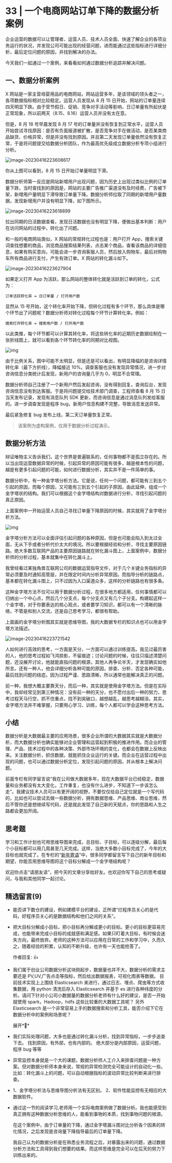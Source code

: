# 33 | 一个电商网站订单下降的数据分析案例

企业运营的数据可以让管理者、运营人员、技术人员全面、快速了解企业的各项业务运行的状况，并发现公司可能出现的经营问题，进而能通过这些指标进行详细分析，最后定位问题的原因，并找到解决的办法。

今天我们一起通过一个案例，来看看如何通过数据分析追踪并解决问题。

## 一、数据分析案例

X 网站是一家主营母婴用品的电商网站，网站运营多年，是该领域的领头者之一，各项数据指标相对比较稳定。运营人员发现从 8 月 15 日开始，网站的订单量连续四天明显下跌。由于受节假日、促销、竞争对手活动等影响，日订单量有所起伏是正常现象，所以前两天（8.15、8.16）运营人员并没有太在意。

但是，8 月 18 号早晨发现 8 月 17 号的订单量并没有恢复到正常水平，运营人员开始尝试寻找原因：是否有负面报道被扩散，是否竞争对手在做活动，是否某类商品缺货、价格异常，但是并没有找到原因。并且第二天发现订单量依然没有恢复正常，于是将问题提交给数据分析团队，作为最高优先级成立数据分析专项小组进行分析。

![image-20230416223608617](33_%E4%B8%80%E4%B8%AA%E7%94%B5%E5%95%86%E7%BD%91%E7%AB%99%E8%AE%A2%E5%8D%95%E4%B8%8B%E9%99%8D%E7%9A%84%E6%95%B0%E6%8D%AE%E5%88%86%E6%9E%90%E6%A1%88%E4%BE%8B.resource/image-20230416223608617.png)

你从上图可以看到，8 月 15 日开始订单量明显下滑。

数据分析师第一反应是网站新增用户出现问题，因为历史上出现过类似比例的订单量下跌，当时查找到的原因是，网站的主要广告推广渠道没有及时续费，广告被下架，新增用户量明显下滑导致订单量下降。数据分析师拉取了同期的新增用户量数据，发现新增用户并没有明显下降，如下图所示。

![image-20230416223618899](33_%E4%B8%80%E4%B8%AA%E7%94%B5%E5%95%86%E7%BD%91%E7%AB%99%E8%AE%A2%E5%8D%95%E4%B8%8B%E9%99%8D%E7%9A%84%E6%95%B0%E6%8D%AE%E5%88%86%E6%9E%90%E6%A1%88%E4%BE%8B.resource/image-20230416223618899.png)

拉出同期的日活数据查看，发现日活数据也没有明显下降，便做出基本判断：用户在访问网站的过程中，转化出了问题。

和一般的电商网站类似，X 网站的常规转化过程也是：用户打开 App，搜索关键词查找想要的商品，浏览商品搜索结果列表，点击某个商品，查看该商品的详细信息，如果有购买意向，可能会进一步咨询客服人员，然后放入购物车，最后对购物车所有商品进行支付，产生有效订单。X 网站的转化漏斗如下。

![image-20230416223627904](33_%E4%B8%80%E4%B8%AA%E7%94%B5%E5%95%86%E7%BD%91%E7%AB%99%E8%AE%A2%E5%8D%95%E4%B8%8B%E9%99%8D%E7%9A%84%E6%95%B0%E6%8D%AE%E5%88%86%E6%9E%90%E6%A1%88%E4%BE%8B.resource/image-20230416223627904.png)

如果定义打开 App 为活跃，那么网站的整体转化就是活跃到订单的转化，公式为：

```
订单活跃转化率 = 日订单量 / 打开用户数
```

显然从 15 号开始，这个转化率开始下降，但转化过程有多个环节，那么具体是哪个环节出了问题呢？数据分析师对转化过程每个环节计算转化率。例如：

```
搜索打开转化率 = 搜索用户数 / 打开用户数
```

以此类推，每个环节都可以计算其转化率，将这些转化率的近期历史数据绘制在一张折线图上，就可以看到各个环节转化率的同期对比视图。

![img](33_%E4%B8%80%E4%B8%AA%E7%94%B5%E5%95%86%E7%BD%91%E7%AB%99%E8%AE%A2%E5%8D%95%E4%B8%8B%E9%99%8D%E7%9A%84%E6%95%B0%E6%8D%AE%E5%88%86%E6%9E%90%E6%A1%88%E4%BE%8B.resource/image-20230416223649854.png)

由于比例关系，图中可能不太明显，但是还是可以看出，有明显降幅的是咨询详情转化率（最下方折线），降幅接近 10%。调查客服也没有发现异常情况，进一步对咨询信息分类统计后发现，新用户的咨询量几乎为 0，明显不合常理。

数据分析师自己注册了一个新用户然后发起咨询，没有得到回复。查询后台，发现咨询信息没有到达客服。于是将问题提交给技术部门调查，工程师查看 8 月 15 日当天发布记录，发现有消息队列 SDK 更新，而咨询信息是通过消息队列发给客服的。进一步调查发现是程序 bug，新用户信息构建不完整，导致消息发送异常。

最后紧急修复 bug 发布上线，第二天订单量恢复正常。

> 该案例为虚构案例，仅用于数据分析过程演示。

## 数据分析方法

辩证唯物主义告诉我们，这个世界是普遍联系的，任何事物都不是孤立存在的。所以当出现运营数据异常的时候，引起异常的原因可能有很多，越是根本性的问题，越是有更多引起问题的可能，如何进行数据分析，其实并不是一件简单的事。

数据分析中，有一种金字塔分析方法。它是说，任何一个问题，都可能有三到五个引起的原因，而每个原因，又可能有三到五个引起的子原因，由此延伸，组成一个金字塔状的结构。我们可以根据这个金字塔结构对数据进行分析，寻找引起问题的真正原因。

上面案例中一开始运营人员自己寻找订单量下降原因的时候，其实就用了金字塔分析方法。

![img](33_%E4%B8%80%E4%B8%AA%E7%94%B5%E5%95%86%E7%BD%91%E7%AB%99%E8%AE%A2%E5%8D%95%E4%B8%8B%E9%99%8D%E7%9A%84%E6%95%B0%E6%8D%AE%E5%88%86%E6%9E%90%E6%A1%88%E4%BE%8B.resource/image-20230416223705520.png)

金字塔分析方法可以全面评估引起问题的各种原因，但是也可能会陷入到太过全面，无从下手或者分析代价太大的境况。所以要根据经验和分析，寻找主要原因链路。绝大多数互联网产品的主要原因链路就在转化漏斗图上，上面案例中，数据分析师的分析过程，基本就集中在转化漏斗上。

我曾经看过某独角兽互联网公司的数据运营指导文件，对于几个关键业务指标的异常必须要及时通知高管层，并在限定时间内分析异常原因。而指导分析的链路点，基本都在转化漏斗图上，只不过因为入口渠道众多，这样的分析链路也有很多条。

这种金字塔方法不仅可以用于数据分析过程，在很多地方都适用，任何事情都可以归纳出一个中心点，然后几个分支点，每个分支点又有几个子分支。构建起这样一个金字塔，对于你要表达的核心观点，或者要学习知识，都可以有一个清晰的脉络，不管是和别人交流，还是自己思考学习，都很有帮助。

上面画的金字塔分析图其实就是思维导图，我的大数据专栏的知识点也可以用金字塔方法描述。

![image-20230416223721542](33_%E4%B8%80%E4%B8%AA%E7%94%B5%E5%95%86%E7%BD%91%E7%AB%99%E8%AE%A2%E5%8D%95%E4%B8%8B%E9%99%8D%E7%9A%84%E6%95%B0%E6%8D%AE%E5%88%86%E6%9E%90%E6%A1%88%E4%BE%8B.resource/image-20230416223721542.png)

人如何进行高效的思考，一方面是天分，一方面可以通过训练提高。我见过最厉害的人，他的思考过程如飞鸿掠影，不留痕迹；讨论问题的时候，往往只描述清楚问题，还没展开讨论，他就能直指问题的根源，其他人再争论半天，才发现确实如他所言。还有一种人，他会详细分析各种可能的原因，排查、分析、否定各种可能，最后找到问题的结症。因为过程严谨、思路清晰，所以通常也能解决真正的问题。

前一种，我想大概主要靠天分，而后一种，其实就是使用金字塔方法。但是在实际中，我却经常见到第三种情况：没有前一种的天分，也不愿付出后一种的努力，思考过程天马行空，抓不住重点，找不到突破口，越想越乱，越思考越糊涂。其实，金字塔方法并不难掌握，只要用心学习、训练，每个人都可以学会这种思考方法。

## 小结

数据分析是大数据最主要的应用场景，很多企业所谓的大数据其实就是大数据分析，而大数据分析也确实能够对企业管理和运营起到积极的推进作用。而企业的管理、产品、技术过程中的各种决策、外部市场环境的变化，也都会在数据上反映出来。关注数据分析，抓住数据，就能抓住企业运行的关键。而企业在运营过程中出现的问题，也可以通过数据分析定位，发现引起问题的原因，并从根本上解决问题。

前面专栏有同学留言说“我在公司做大数据多年，现在大数据平台已经稳定，数据量和业务都没有太大变化，工作重复，也没有什么进步，不知道下一步该怎么走”。我建议技术人员可以有更开阔的视野，不要仅仅给自己定位就是一个写代码的，比如也可以尝试去做一些数据分析，拥有数据思维、产品思维、商业思维，然后不管你还是想继续写代码，还是就此发现了自己新的天赋点，你的思路和人生之路都会更加开阔。

## 思考题

学习和工作计划也可用思维导图来完成，总目标、子目标，可以逐级分解，最后每个小目标都可以用几周甚至几天完成。这样，当绝大多数小目标完成了，今年的大目标也就完成了。在专栏的“[新年寄语](http://time.geekbang.org/column/article/75682)”中，很多同学都留言写下自己的新年目标和期望，你能否用思维导图将这个目标分解成一个金字塔结构呢？

欢迎你点击“请朋友读”，把今天的文章分享给好友。也欢迎你写下自己的思考或疑问，与我和其他同学一起讨论。

## 精选留言(9)

- 能否讲下数仓的建设，例如建模平台的建设，正所谓“烂程序员关心的是代码，好程序员关心的是数据结构和他们之间的关系”。

- 把大目标分解成小目标，把小目标再分解成更小的目标。更小的目标更容易完成，也能带来完成小目标的成就感和满足感。如果只盯着大目标，有时候会迷失方向，最终放弃。老师的这种方法可以应用在日常的工作和学习中，久而久之，随着经验的积累，认知的不断升级，也许有一天也能抢答了。

  作者回复: 👍

- 我们属于创业公司数据分析这块刚起步，数据量也并不大，数据分析的需求主要还是 PV,UV,广告点击等指标，然后给出数据报表，可视化图表等数据。
  目前技术实现上上围绕 Elasticsearch 来进行，通过日志、埋点、爬虫等方式收集数据，用 python 清洗后存入 Elasticsearch 并基于 es 进行各种纬度的分析。请问下针对小公司小数据量的数据分析老师有什么好的建议，是否一开始就使用 spark，Hadoop，hdfs 这些比较重的大数据工具呢？ 另外 Elasticsearch 是一个非常容易上手的数据搜索和分析工具，能否介绍下它在数据分析中的案例和场景呢？
  
  展开**
  
- 我们实际处理问题，大多也是通过转化漏斗分析，找到异常指标，一步步追查下去。
找到原因，有外部，也有内部的。
  绝大部分是内部原因，运营问题，程序 bug 等等

- 异常监控本身就是一个大的课题，数据分析师人工介入来排查问题是一种方案。但对数据分析师本身来说，常规的异常检测完全可能设计的自动化一些。比如：转化漏斗上的问题，可以自动根据指标的波动异常比较判断来进行排查。

- 1、金字塔分析法与思维导图分析法有无区别。
  2、软件性能监控有无相应的大数据软件。
  
- 通过这一节的阅读学习,老师用一个实际电商案例做了数据分析。我也能感受到真正拥有这种数据分析思维的人，能看到事物的本质，找到事物问题的根源。

  在这个案例中，由于订单量的下降，通过金字塔漏斗图对比分析各个因素的转化情况，之后发现是咨询量下降指导最后的订单量下降。

  我自己认为的数据分析是在熟悉业务流程之后，对暴露出来的问题，通过数据分析方法和工具得到我们想要的结果。而这样思维是完全可以在后天的努力下训练出来的。

